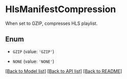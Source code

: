 # HlsManifestCompression

When set to GZIP, compresses HLS playlist.

## Enum

* `GZIP` (value: `'GZIP'`)

* `NONE` (value: `'NONE'`)

[[Back to Model list]](../README.md#documentation-for-models) [[Back to API list]](../README.md#documentation-for-api-endpoints) [[Back to README]](../README.md)


